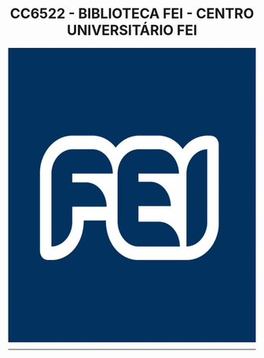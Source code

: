 <h1 align="center">
  CC6522 - BIBLIOTECA FEI - CENTRO UNIVERSITÁRIO FEI
</h1>

<p align="center">
  <img alt="Logo" align="center" src ="https://github.com/gtamagnini/Biblioteca-FEI/blob/main/Image/FEI.jpg" width="700" height="600"></img>
<p>

***
